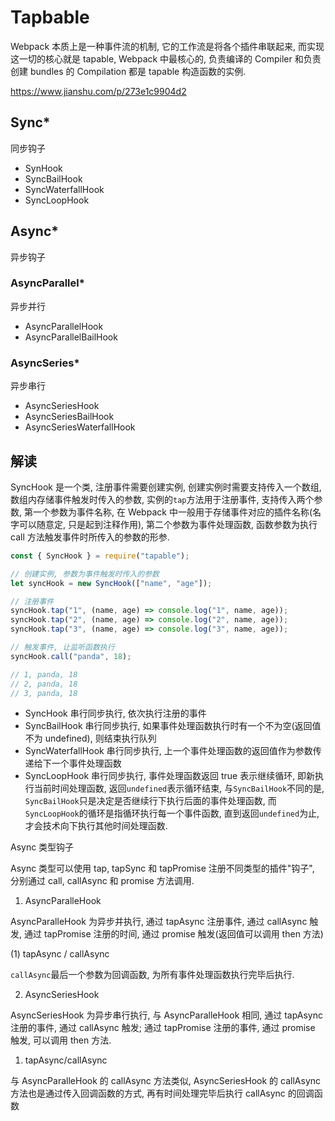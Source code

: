 # Tapbable

Webpack 本质上是一种事件流的机制, 它的工作流是将各个插件串联起来, 而实现这一切的核心就是 tapable, Webpack 中最核心的, 负责编译的 Compiler 和负责创建 bundles 的 Compilation 都是 tapable 构造函数的实例.

https://www.jianshu.com/p/273e1c9904d2

## Sync\*

同步钩子

- SynHook
- SyncBailHook
- SyncWaterfallHook
- SyncLoopHook

## Async\*

异步钩子

### AsyncParallel\*

异步并行

- AsyncParallelHook
- AsyncParallelBailHook

### AsyncSeries\*

异步串行

- AsyncSeriesHook
- AsyncSeriesBailHook
- AsyncSeriesWaterfallHook

## 解读

SyncHook 是一个类, 注册事件需要创建实例, 创建实例时需要支持传入一个数组, 数组内存储事件触发时传入的参数, 实例的`tap`方法用于注册事件, 支持传入两个参数, 第一个参数为事件名称, 在 Webpack 中一般用于存储事件对应的插件名称(名字可以随意定, 只是起到注释作用), 第二个参数为事件处理函数, 函数参数为执行 call 方法触发事件时所传入的参数的形参.

```js
const { SyncHook } = require("tapable");

// 创建实例, 参数为事件触发时传入的参数
let syncHook = new SyncHook(["name", "age"]);

// 注册事件
syncHook.tap("1", (name, age) => console.log("1", name, age));
syncHook.tap("2", (name, age) => console.log("2", name, age));
syncHook.tap("3", (name, age) => console.log("3", name, age));

// 触发事件, 让监听函数执行
syncHook.call("panda", 18);

// 1, panda, 18
// 2, panda, 18
// 3, panda, 18
```

- SyncHook 串行同步执行, 依次执行注册的事件
- SyncBailHook 串行同步执行, 如果事件处理函数执行时有一个不为空(返回值不为 undefined), 则结束执行队列
- SyncWaterfallHook 串行同步执行, 上一个事件处理函数的返回值作为参数传递给下一个事件处理函数
- SyncLoopHook 串行同步执行, 事件处理函数返回 true 表示继续循环, 即新执行当前时间处理函数, 返回`undefined`表示循环结束, 与`SyncBailHook`不同的是, `SyncBailHook`只是决定是否继续行下执行后面的事件处理函数, 而`SyncLoopHook`的循环是指循环执行每一个事件函数, 直到返回`undefined`为止, 才会技术向下执行其他时间处理函数.

Async 类型钩子

Async 类型可以使用 tap, tapSync 和 tapPromise 注册不同类型的插件"钩子", 分别通过 call, callAsync 和 promise 方法调用.

1. AsyncParalleHook

AsyncParalleHook 为异步并执行, 通过 tapAsync 注册事件, 通过 callAsync 触发, 通过 tapPromise 注册的时间, 通过 promise 触发(返回值可以调用 then 方法)

(1) tapAsync / callAsync

`callAsync`最后一个参数为回调函数, 为所有事件处理函数执行完毕后执行.

2. AsyncSeriesHook

AsyncSeriesHook 为异步串行执行, 与 AsyncParalleHook 相同, 通过 tapAsync 注册的事件, 通过 callAsync 触发; 通过 tapPromise 注册的事件, 通过 promise 触发, 可以调用 then 方法.

1. tapAsync/callAsync

与 AsyncParalleHook 的 callAsync 方法类似, AsyncSeriesHook 的 callAsync 方法也是通过传入回调函数的方式, 再有时间处理完毕后执行 callAsync 的回调函数
